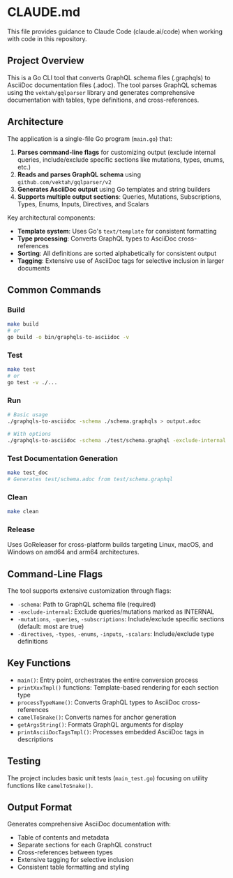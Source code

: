 # CLAUDE.md

This file provides guidance to Claude Code (claude.ai/code) when working with code in this repository.

## Project Overview

This is a Go CLI tool that converts GraphQL schema files (.graphqls) to AsciiDoc documentation files (.adoc). The tool parses GraphQL schemas using the `vektah/gqlparser` library and generates comprehensive documentation with tables, type definitions, and cross-references.

## Architecture

The application is a single-file Go program (`main.go`) that:

1. **Parses command-line flags** for customizing output (exclude internal queries, include/exclude specific sections like mutations, types, enums, etc.)
2. **Reads and parses GraphQL schema** using `github.com/vektah/gqlparser/v2`
3. **Generates AsciiDoc output** using Go templates and string builders
4. **Supports multiple output sections**: Queries, Mutations, Subscriptions, Types, Enums, Inputs, Directives, and Scalars

Key architectural components:
- **Template system**: Uses Go's `text/template` for consistent formatting
- **Type processing**: Converts GraphQL types to AsciiDoc cross-references
- **Sorting**: All definitions are sorted alphabetically for consistent output
- **Tagging**: Extensive use of AsciiDoc tags for selective inclusion in larger documents

## Common Commands

### Build
```bash
make build
# or
go build -o bin/graphqls-to-asciidoc -v
```

### Test
```bash
make test
# or
go test -v ./...
```

### Run
```bash
# Basic usage
./graphqls-to-asciidoc -schema ./schema.graphqls > output.adoc

# With options
./graphqls-to-asciidoc -schema ./test/schema.graphql -exclude-internal -mutations=false > output.adoc
```

### Test Documentation Generation
```bash
make test_doc
# Generates test/schema.adoc from test/schema.graphql
```

### Clean
```bash
make clean
```

### Release
Uses GoReleaser for cross-platform builds targeting Linux, macOS, and Windows on amd64 and arm64 architectures.

## Command-Line Flags

The tool supports extensive customization through flags:
- `-schema`: Path to GraphQL schema file (required)
- `-exclude-internal`: Exclude queries/mutations marked as INTERNAL
- `-mutations`, `-queries`, `-subscriptions`: Include/exclude specific sections (default: most are true)
- `-directives`, `-types`, `-enums`, `-inputs`, `-scalars`: Include/exclude type definitions

## Key Functions

- `main()`: Entry point, orchestrates the entire conversion process
- `printXxxTmpl()` functions: Template-based rendering for each section type
- `processTypeName()`: Converts GraphQL types to AsciiDoc cross-references
- `camelToSnake()`: Converts names for anchor generation
- `getArgsString()`: Formats GraphQL arguments for display
- `printAsciiDocTagsTmpl()`: Processes embedded AsciiDoc tags in descriptions

## Testing

The project includes basic unit tests (`main_test.go`) focusing on utility functions like `camelToSnake()`.

## Output Format

Generates comprehensive AsciiDoc documentation with:
- Table of contents and metadata
- Separate sections for each GraphQL construct
- Cross-references between types
- Extensive tagging for selective inclusion
- Consistent table formatting and styling